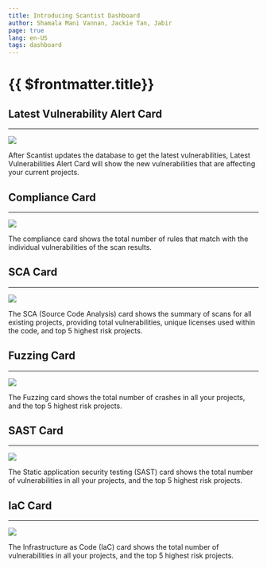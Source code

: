 ```yaml
---
title: Introducing Scantist Dashboard
author: Shamala Mani Vannan, Jackie Tan, Jabir
page: true
lang: en-US
tags: dashboard
---
```


<script setup>
import { companyConfig } from '../../../config/companyConfig.js'
</script>

<style scoped>
  ol>li {
    font-weight: 600;
  }
</style>

<ClientOnly>

# {{ $frontmatter.title}}

## Latest Vulnerability Alert Card

<hr class="thick" />

  <div style="flex: 1;">
    <img src="/images/Scantist-Dashboard/latest_vulnerability_alert2.png" />
  </div>

After Scantist updates the database to get the latest vulnerabilities, Latest Vulnerabilities Alert Card will show the new vulnerabilities that are affecting your current projects.

## Compliance Card

<hr class="thick" />

  <div style="flex: 1;">
    <img src="/images/Scantist-Dashboard/compliance.png" />
  </div>

The compliance card shows the total number of rules that match with the individual vulnerabilities of the scan results.

## SCA Card

<hr class="thick" />

  <div style="flex: 1;">
    <img src="/images/Scantist-Dashboard/sca.png" />
  </div>

The SCA (Source Code Analysis) card shows the summary of scans for all existing projects, providing total vulnerabilities, unique licenses used within the code, and top 5 highest risk projects.

## Fuzzing Card

<hr class="thick" />

  <div style="flex: 1;">
    <img src="/images/Scantist-Dashboard/fuzzing.png" />
  </div>

The Fuzzing card shows the total number of crashes in all your projects, and the top 5 highest risk projects.

## SAST Card

<hr class="thick" />

  <div style="flex: 1;">
    <img src="/images/Scantist-Dashboard/sast.png" />
  </div>

The Static application security testing (SAST) card shows the total number of vulnerabilities in all your projects, and the top 5 highest risk projects.

## IaC Card

<hr class="thick" />

  <div style="flex: 1;">
    <img src="/images/Scantist-Dashboard/iac.png" />
  </div>

The Infrastructure as Code (IaC) card shows the total number of vulnerabilities in all your projects, and the top 5 highest risk projects.

</ClientOnly>